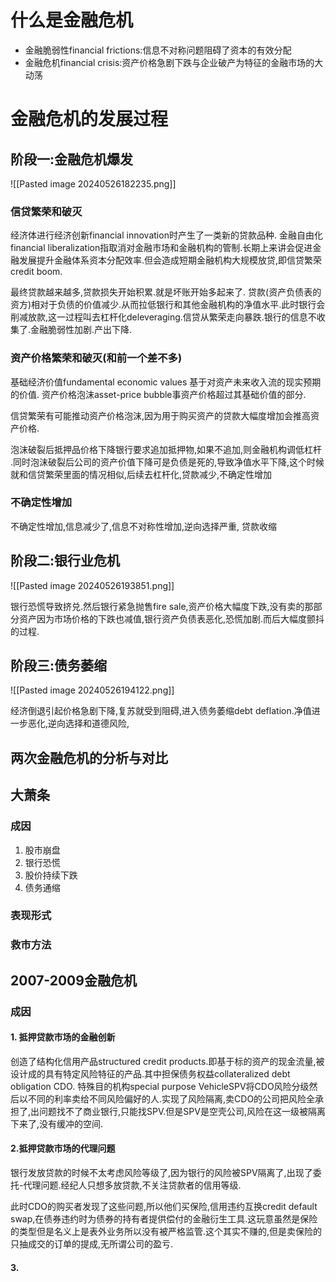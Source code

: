  
# 什么是金融危机

* 金融脆弱性financial frictions:信息不对称问题阻碍了资本的有效分配
* 金融危机financial crisis:资产价格急剧下跌与企业破产为特征的金融市场的大动荡

# 金融危机的发展过程

## 阶段一:金融危机爆发

![[Pasted image 20240526182235.png]]

### 信贷繁荣和破灭

经济体进行经济创新financial innovation时产生了一类新的贷款品种.
金融自由化financial liberalization指取消对金融市场和金融机构的管制.长期上来讲会促进金融发展提升金融体系资本分配效率.但会造成短期金融机构大规模放贷,即信贷繁荣credit boom.

最终贷款越来越多,贷款损失开始积累.就是坏账开始多起来了.  贷款(资产负债表的资方)相对于负债的价值减少.从而拉低银行和其他金融机构的净值水平.此时银行会削减放款,这一过程叫去杠杆化deleveraging.信贷从繁荣走向暴跌.银行的信息不收集了.金融脆弱性加剧.产出下降.

### 资产价格繁荣和破灭(和前一个差不多)

基础经济价值fundamental economic values 基于对资产未来收入流的现实预期的价值.
资产价格泡沫asset-price bubble事资产价格超过其基础价值的部分.

信贷繁荣有可能推动资产价格泡沫,因为用于购买资产的贷款大幅度增加会推高资产价格.

泡沫破裂后抵押品价格下降银行要求追加抵押物,如果不追加,则金融机构调低杠杆 .同时泡沫破裂后公司的资产价值下降可是负债是死的,导致净值水平下降,这个时候就和信贷繁荣里面的情况相似,后续去杠杆化,贷款减少,不确定性增加
  
### 不确定性增加

不确定性增加,信息减少了,信息不对称性增加,逆向选择严重, 贷款收缩

## 阶段二:银行业危机

![[Pasted image 20240526193851.png]]

银行恐慌导致挤兑.然后银行紧急抛售fire sale,资产价格大幅度下跌,没有卖的那部分资产因为市场价格的下跌也减值,银行资产负债表恶化,恐慌加剧.而后大幅度颤抖的过程.

## 阶段三:债务萎缩

![[Pasted image 20240526194122.png]]

经济倒退引起价格急剧下降,复苏就受到阻碍,进入债务萎缩debt deflation.净值进一步恶化,逆向选择和道德风险,

## 两次金融危机的分析与对比

## 大萧条

### 成因

1. 股市崩盘
2. 银行恐慌
3. 股价持续下跌
4. 债务通缩

### 表现形式

### 救市方法


## 2007-2009金融危机

### 成因

#### 1. 抵押贷款市场的金融创新

创造了结构化信用产品structured credit products.即基于标的资产的现金流量,被设计成的具有特定风险特征的产品.其中担保债务权益collateralized debt obligation CDO. 特殊目的机构special purpose VehicleSPV将CDO风险分级然后以不同的利率卖给不同风险偏好的人.实现了风险隔离,卖CDO的公司把风险全承担了,出问题找不了商业银行,只能找SPV.但是SPV是空壳公司,风险在这一级被隔离下来了,没有缓冲的空间.

#### 2.抵押贷款市场的代理问题

银行发放贷款的时候不太考虑风险等级了,因为银行的风险被SPV隔离了,出现了委托-代理问题.经纪人只想多放贷款,不关注贷款者的信用等级.

此时CDO的购买者发现了这些问题,所以他们买保险,信用违约互换credit default swap,在债券违约时为债券的持有者提供偿付的金融衍生工具.这玩意虽然是保险的类型但是名义上是表外业务所以没有被严格监管.这个其实不赚的,但是卖保险的只抽成交的订单的提成,无所谓公司的盈亏.

#### 3.
